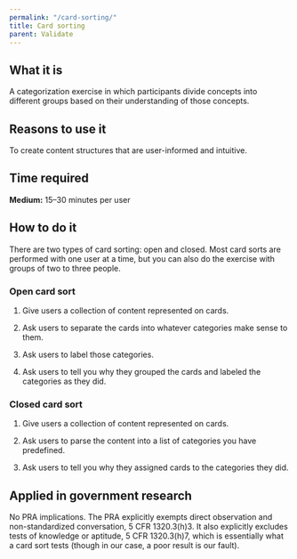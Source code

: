 ```yaml
---
permalink: "/card-sorting/"
title: Card sorting
parent: Validate
---
```


## What it is

A categorization exercise in which participants divide concepts into different groups based on their understanding of those concepts.

## Reasons to use it

To create content structures that are user-informed and intuitive.

## Time required

**Medium:** 15–30 minutes per user

## How to do it

There are two types of card sorting: open and closed. Most card sorts are performed with one user at a time, but you can also do the exercise with groups of two to three people.

### Open card sort

1. Give users a collection of content represented on cards.

2. Ask users to separate the cards into whatever categories make sense to them.

3. Ask users to label those categories.

4. Ask users to tell you why they grouped the cards and labeled the categories as they did.

### Closed card sort

1. Give users a collection of content represented on cards.

2. Ask users to parse the content into a list of categories you have predefined.

3. Ask users to tell you why they assigned cards to the categories they did.

## Applied in government research

No PRA implications. The PRA explicitly exempts direct observation and non-standardized conversation, 5 CFR 1320.3(h)3. It also explicitly excludes tests of knowledge or aptitude, 5 CFR 1320.3(h)7, which is essentially what a card sort tests (though in our case, a poor result is our fault).
